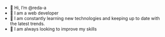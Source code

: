 - 👋 Hi, I’m @reda-a
- 👀 I am a web developer
- 🌱 I am constantly learning new technologies and keeping up to date with the latest trends.
- 💞️ I am always looking to improve my skills
